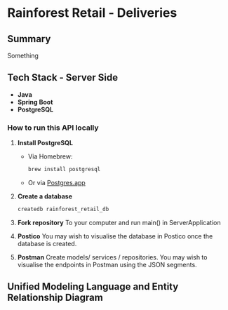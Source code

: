 # Rainforest Retail - Deliveries

## Summary
 Something

## Tech Stack - Server Side

- **Java**
- **Spring Boot**
- **PostgreSQL**

### How to run this API locally

1. **Install PostgreSQL**
   - Via Homebrew:
     ```sh
     brew install postgresql
     ```
   - Or via [Postgres.app](https://postgresapp.com)
  
2. **Create a database**
   ```sh
   createdb rainforest_retail_db

3. **Fork repository**
   To your computer and run main() in ServerApplication

4. **Postico**
   You may wish to visualise the database in Postico once the database is created.

5. **Postman**
   Create models/ services / repositories.
   You may wish to visualise the endpoints in Postman using the JSON segments.


## Unified Modeling Language and Entity Relationship Diagram
